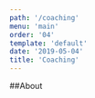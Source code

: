 ```yaml
---
path: '/coaching'
menu: 'main'
order: '04'
template: 'default'
date: '2019-05-04'
title: 'Coaching'
---
```


##About
